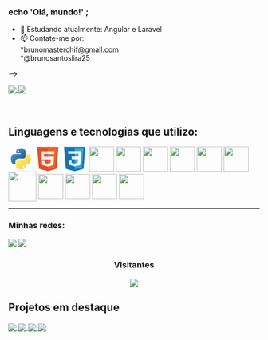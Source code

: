 ### echo 'Olá, mundo!' ;

<!--
**BrunoSantosLira/BrunoSantosLira** is a ✨ _special_ ✨ repository because its `README.md` (this file) appears on your GitHub profile.

Here are some ideas to get you started-->

- 🌱  Estudando atualmente: Angular e Laravel
- 📫 Contate-me por:<br>
     *brunomasterchif@gmail.com<br>
     *@brunosantoslira25

--><br>

<a href="https://github.com/anuraghazra/github-readme-stats">
  <img height=200 align="center" src="https://github-readme-stats.vercel.app/api?username=brunosantoslira&show_icons=true&theme=tokyonight" />
</a>
<a  href="https://github.com/anuraghazra/convoychat">
  <img height=200 align="center" src="https://github-readme-stats.vercel.app/api/top-langs?username=brunosantoslira&layout=compact&langs_count=8&card_width=320&theme=tokyonight" />
</a>

<br>
<br>
<br>
<div>
<h2>Linguagens e tecnologias que utilizo:</h2>
<img align="center" alt="Rafa-Python" height="50" width="50"  src="https://raw.githubusercontent.com/devicons/devicon/master/icons/python/python-original.svg">
<img align="center" alt="Rafa-HTML" height="50" width="50"  src="https://raw.githubusercontent.com/devicons/devicon/master/icons/html5/html5-original.svg">
<img align="center" alt="Rafa-CSS" height="50" width="50"  src="https://raw.githubusercontent.com/devicons/devicon/master/icons/css3/css3-original.svg">
<img align="center" height="50" width="50"  src="https://cdn.jsdelivr.net/gh/devicons/devicon/icons/visualstudio/visualstudio-plain.svg" />
<img align="center" height="50" width="50"  src="https://cdn.jsdelivr.net/gh/devicons/devicon/icons/illustrator/illustrator-line.svg" />      
<img align="center" height="50" width="50"   src="https://cdn.jsdelivr.net/gh/devicons/devicon/icons/javascript/javascript-original.svg" />
<img align="center"height="50" width="50"  src="https://cdn.jsdelivr.net/gh/devicons/devicon/icons/php/php-original.svg" />
<img align="center"height="50" width="50"  src="https://cdn.jsdelivr.net/gh/devicons/devicon/icons/mysql/mysql-original-wordmark.svg" />
<img align="center" height="50" width="50"   src="https://cdn.jsdelivr.net/gh/devicons/devicon/icons/sass/sass-original.svg" />       
<img align="center"height="60" width="56"  src="https://cdn.jsdelivr.net/gh/devicons/devicon/icons/ionic/ionic-original-wordmark.svg" />
<img align="center" height="50" width="50"    src="https://cdn.jsdelivr.net/gh/devicons/devicon/icons/git/git-plain-wordmark.svg" />
<img align="center" height="50" width="50"   src="https://cdn.jsdelivr.net/gh/devicons/devicon/icons/angularjs/angularjs-original.svg" />
<img align="center" height="50" width="50"    src="https://cdn.jsdelivr.net/gh/devicons/devicon/icons/bootstrap/bootstrap-original-wordmark.svg" />
<img align="center" height="50" width="50"    src="https://cdn.jsdelivr.net/gh/devicons/devicon/icons/laravel/laravel-plain-wordmark.svg" />

          
</div>

<hr>
<div>
    <h3>Minhas redes:</h3>
  <a href="https://www.instagram.com/brunosantoslira25/" target="_blank"><img src="https://img.shields.io/badge/-Instagram-%23E4405F?style=for-the-badge&logo=instagram&logoColor=white" target="_blank"></a>
  <a href = "mailto:brunomasterchif@gmail.com"><img src="https://img.shields.io/badge/-Gmail-%23333?style=for-the-badge&logo=gmail&logoColor=white" target="_blank"></a>
<br>
    <h3 align="center">Visitantes</h3>
    <p align="center">    
    <img align="center" src="https://profile-counter.glitch.me/BrunoSantosLira/count.svg" >
    </p>
    <p align="center">
    <h2>Projetos em destaque</h2>
        <a href="https://github.com/BrunoSantosLira/App_help_desk">
          <img align="center" src="https://github-readme-stats.vercel.app/api/pin/?username=brunosantoslira&repo=App_help_desk&theme=tokyonight"/>
        </a>
         <a href="https://github.com/BrunoSantosLira/Twitter_clone_MVC">
          <img align="center" src="https://github-readme-stats.vercel.app/api/pin/?username=brunosantoslira&repo=Twitter_clone_MVC&theme=tokyonight"/>
        </a>
         <a href="https://github.com/BrunoSantosLira/Web_App-Weather">
          <img align="center" src="https://github-readme-stats.vercel.app/api/pin/?username=brunosantoslira&repo=Web_App-Weather&theme=tokyonight"/>
        </a>
           <a href="https://github.com/BrunoSantosLira/Quiz-Math">
          <img align="center" src="https://github-readme-stats.vercel.app/api/pin/?username=brunosantoslira&repo=Quiz-Math&theme=tokyonight"/>
        </a>
    </p>
</div>
